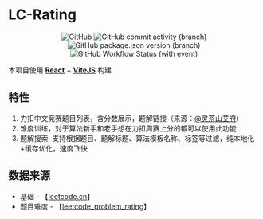 # LC-Rating
<p align="center">
  <img alt="GitHub" src="https://img.shields.io/github/license/huxulm/lc-rating">
  <img alt="GitHub commit activity (branch)" src="https://img.shields.io/github/commit-activity/m/huxulm/lc-rating?label=commit&labelColor=purple&color=grey">
  <img alt="GitHub package.json version (branch)" src="https://img.shields.io/github/package-json/v/huxulm/lc-rating/main?label=version&labelColor=blue">
  <img alt="GitHub Workflow Status (with event)" src="https://img.shields.io/github/actions/workflow/status/huxulm/lc-rating/workflow.yml">
</p>
 
本项目使用 **[React](https://react.dev/)** + **[ViteJS](https://vitejs.dev/)** 构建

## 特性
1. 力扣中文竞赛题目列表，含分数展示，题解链接（来源：[@灵茶山艾府](https://space.bilibili.com/206214)）
2. 难度训练，对于算法新手和老手想在力扣周赛上分的都可以使用此功能
3. 题解搜索, 支持根据题目、题解标题、算法模板名称、标签等过滤，纯本地化+缓存优化，速度飞快

## 数据来源
- 基础 - 【[leetcode.cn](https://leetcode.cn/)】
- 题目难度 - 【[leetcode_problem_rating](https://raw.githubusercontent.com/zerotrac/leetcode_problem_rating/main/data.json)】
